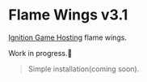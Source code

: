 # Flame Wings v3.1

[Ignition Game Hosting](https://ignitionhost.ro) flame wings.

Work in progress.👀
>Simple installation(coming soon).